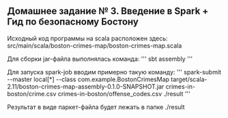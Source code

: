 ## Домашнeе заданиe № 3. Введение в Spark + Гид по безопасному Бостону

Исходный код программы на scala расположен здесь: src/main/scala/boston-crimes-map/boston-crimes-map.scala

Для сборки jar-файла выполнялась команда:
'''
sbt assembly
'''

Для запуска spark-job вводим примерно такую команду:
'''
spark-submit --master local[*] --class com.example.BostonCrimesMap target/scala-2.11/boston-crimes-map-assembly-0.1.0-SNAPSHOT.jar crimes-in-boston/crime.csv crimes-in-boston/offense_codes.csv ./result
'''

Результат в виде паркет-файла будет лежать в папке ./result
